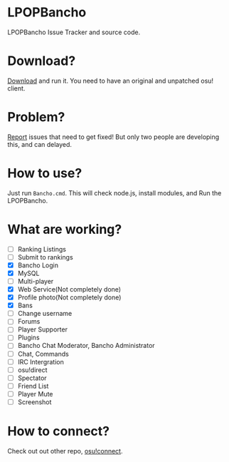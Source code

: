 # LPOPBancho
LPOPBancho Issue Tracker and source code.

# Download?
<a href="https://raw.githubusercontent.com/Castar/LPOPBancho/master/LPOPBanchoLauncher.cmd" download>Download</a> and run it. You need to have an original and unpatched osu! client.

# Problem?
[Report](https://github.com/Castar/LPOPBancho/issues) issues that need to get fixed!
But only two people are developing this, and can delayed.

# How to use?
Just run `Bancho.cmd`. This will check node.js, install modules, and Run the LPOPBancho.

# What are working?
- [ ] Ranking Listings
- [ ] Submit to rankings
- [x] Bancho Login
- [x] MySQL
- [ ] Multi-player
- [x] Web Service(Not completely done)
- [x] Profile photo(Not completely done)
- [x] Bans
- [ ] Change username
- [ ] Forums
- [ ] Player Supporter
- [ ] Plugins
- [ ] Bancho Chat Moderator, Bancho Administrator
- [ ] Chat, Commands
- [ ] IRC Intergration
- [ ] osu!direct
- [ ] Spectator
- [ ] Friend List
- [ ] Player Mute
- [ ] Screenshot

# How to connect?
Check out out other repo, [osu!connect](https://github.com/Castar/osu-connect/tree/master).